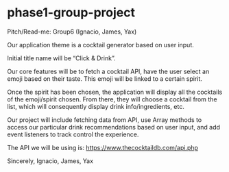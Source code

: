 # phase1-group-project

Pitch/Read-me: Group6 (Ignacio, James, Yax) 

Our application theme is a cocktail generator based on user input. 

Initial title name will be “Click & Drink”.

Our core features will be to fetch a cocktail API, have the user select an emoji based on their taste. This emoji will be linked to a certain spirit.

Once the spirit has been chosen, the application will display all the cocktails of the emoji/spirit chosen. From there, they will choose a cocktail from the list, which will consequently display drink info/ingredients, etc.

Our project will include fetching data from API, use Array methods to access our particular drink recommendations based on user input, and add event listeners to track control the experience. 

The API we will be using is: https://www.thecocktaildb.com/api.php 

Sincerely, 
Ignacio, James, Yax 
